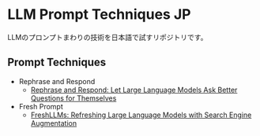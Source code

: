 # LLM Prompt Techniques JP
LLMのプロンプトまわりの技術を日本語で試すリポジトリです。

## Prompt Techniques
- Rephrase and Respond
  - [Rephrase and Respond: Let Large Language Models Ask Better Questions for Themselves](https://arxiv.org/abs/2311.04205)
- Fresh Prompt
  - [FreshLLMs: Refreshing Large Language Models with Search Engine Augmentation](https://arxiv.org/abs/2310.03214)

